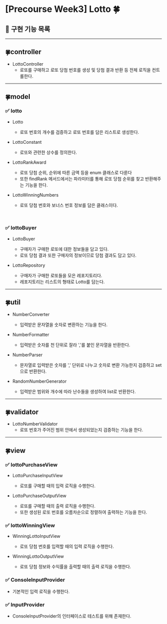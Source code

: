 # [Precourse Week3] Lotto 🍀

## 📑 구현 기능 목록

---
## 🍀controller
- LottoController
  - 로또를 구매하고 로또 당첨 번호를 생성 및 당첨 결과 반환 등 전체 로직을 컨트롤한다.

---
## 🍀model
### ✅ lotto
- Lotto
  - 로또 번호의 개수를 검증하고 로또 번호를 담은 리스트로 생성한다.

- LottoConstant
  - 로또와 관련한 상수를 정의한다.

- LottoRankAward
  - 로또 당첨 순위, 순위에 따른 금액 등을 enum 클래스로 다룬다
  - 또한 findRank 메서드에서는 파라미터를 통해 로또 당첨 순위를 찾고 반환해주는 기능을 한다.

- LottoWinningNumbers
  - 로또 당첨 번호와 보너스 번호 정보를 담은 클래스이다.

<br>

### ✅ lottoBuyer
- LottoBuyer
  - 구매자가 구매한 로또에 대한 정보들을 담고 있다.
  - 로또 당첨 결과 또한 구매자의 정보이므로 당첨 결과도 담고 있다.

- LottoRepository
  - 구매자가 구매한 로또들을 모은 레포지토리다.
  - 레포지토리는 리스트의 형태로 Lotto를 담는다.

---
## 🍀util
- NumberConverter
  - 입력받은 문자열을 숫자로 변환하는 기능을 한다.

- NumberFormatter
  - 입력받은 숫자를 천 단위로 잘라 ','를 붙인 문자열을 반환한다.

- NumberParser
  - 문자열로 입력받은 숫자를 ',' 단위로 나누고 숫자로 변환 가능한지 검증하고 set으로 반환한다.

- RandomNumberGenerator
  - 입력받은 범위와 개수에 따라 난수들을 생성하여 list로 반환한다.

---
## 🍀validator
- LottoNumberValidator
  - 로또 번호가 주어진 범위 안에서 생성되었는지 검증하는 기능을 한다.

---
## 🍀view
### ✅ lottoPurchaseView
- LottoPurchaseInputView
  - 로또를 구매할 때의 입력 로직을 수행한다.

- LottoPurchaseOutputView
    - 로또를 구매할 때의 출력 로직을 수행한다.
    - 또한 생성된 로또 번호를 오름차순으로 정렬하여 출력하는 기능을 한다.

### ✅ lottoWinningView
- WinningLottoInputView
  - 로또 당첨 번호를 입력할 때의 입력 로직을 수행한다.

- WinningLottoOutputView
    - 로또 당첨 정보와 수익률을 출력할 때의 출력 로직을 수행한다.


### ✅ ConsoleInputProvider
- 기본적인 입력 로직을 수행한다.

### ✅ InputProvider
- ConsoleInputProvider의 인터페이스로 테스트를 위해 존재한다.



